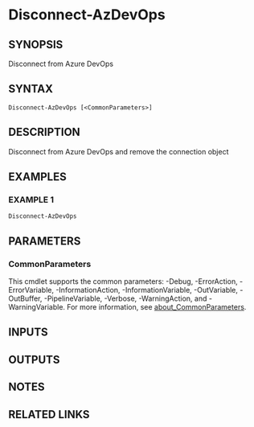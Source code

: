 # Disconnect-AzDevOps

## SYNOPSIS
Disconnect from Azure DevOps

## SYNTAX

```
Disconnect-AzDevOps [<CommonParameters>]
```

## DESCRIPTION
Disconnect from Azure DevOps and remove the connection object

## EXAMPLES

### EXAMPLE 1
```
Disconnect-AzDevOps
```

## PARAMETERS

### CommonParameters
This cmdlet supports the common parameters: -Debug, -ErrorAction, -ErrorVariable, -InformationAction, -InformationVariable, -OutVariable, -OutBuffer, -PipelineVariable, -Verbose, -WarningAction, and -WarningVariable. For more information, see [about_CommonParameters](http://go.microsoft.com/fwlink/?LinkID=113216).

## INPUTS

## OUTPUTS

## NOTES

## RELATED LINKS
